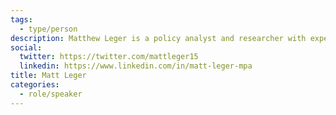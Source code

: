 ```yaml
---
tags:
  - type/person
description: Matthew Leger is a policy analyst and researcher with experience in the fields of local government innovation, emerging technologies, and homeland security. He currently serves as a Policy Research Analyst at the Ash Center for Democratic Governance and Innovation at Harvard Kennedy School and as the Director of Strategy at CONTRACE Public Health Corps in Washington DC.
social:
  twitter: https://twitter.com/mattleger15
  linkedin: https://www.linkedin.com/in/matt-leger-mpa
title: Matt Leger
categories:
  - role/speaker
---
```

